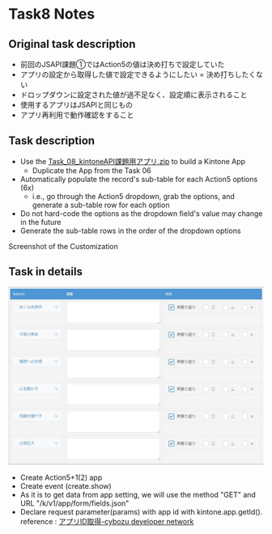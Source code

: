 # Task8 Notes

## Original task description

* 前回のJSAPI課題①ではAction5の値は決め打ちで設定していた
* アプリの設定から取得した値で設定できるようにしたい = 決め打ちしたくない
* ドロップダウンに設定された値が過不⾜なく、設定順に表⽰されること
* 使⽤するアプリはJSAPIと同じもの
* アプリ再利⽤で動作確認をすること

## Task description

* Use the [Task_08_kintoneAPI課題用アプリ.zip](Task_08_kintoneAPI課題用アプリ.zip) to build a Kintone App
  * Duplicate the App from the Task 06
* Automatically populate the record's sub-table for each Action5 options (6x)
  * i.e., go through the Action5 dropdown, grab the options, and generate a sub-table row for each option
* Do not hard-code the options as the dropdown field's value may change in the future
* Generate the sub-table rows in the order of the dropdown options

Screenshot of the Customization

## Task in details
![task_08_goal.png](task_08_goal.png)


* Create Action5+1(2) app
* Create event (create.show)
* As it is to get data from app setting, we will use the method "GET" and URL "/k/v1/app/form/fields.json"
* Declare request parameter(params) with app id with kintone.app.getId(). reference : [アプリID取得-cybozu developer network](https://developer.cybozu.io/hc/ja/articles/202166300-%E3%82%A2%E3%83%97%E3%83%AAID%E5%8F%96%E5%BE%97)
